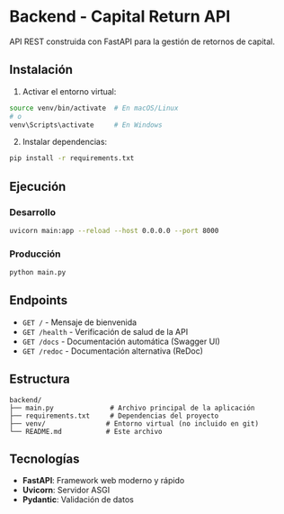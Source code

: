 # Backend - Capital Return API

API REST construida con FastAPI para la gestión de retornos de capital.

## Instalación

1. Activar el entorno virtual:
```bash
source venv/bin/activate  # En macOS/Linux
# o
venv\Scripts\activate     # En Windows
```

2. Instalar dependencias:
```bash
pip install -r requirements.txt
```

## Ejecución

### Desarrollo
```bash
uvicorn main:app --reload --host 0.0.0.0 --port 8000
```

### Producción
```bash
python main.py
```

## Endpoints

- `GET /` - Mensaje de bienvenida
- `GET /health` - Verificación de salud de la API
- `GET /docs` - Documentación automática (Swagger UI)
- `GET /redoc` - Documentación alternativa (ReDoc)

## Estructura

```
backend/
├── main.py              # Archivo principal de la aplicación
├── requirements.txt     # Dependencias del proyecto
├── venv/               # Entorno virtual (no incluido en git)
└── README.md           # Este archivo
```

## Tecnologías

- **FastAPI**: Framework web moderno y rápido
- **Uvicorn**: Servidor ASGI
- **Pydantic**: Validación de datos 